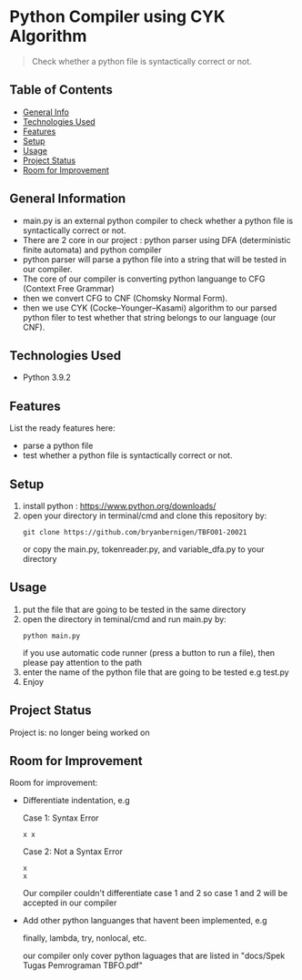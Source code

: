 # Python Compiler using CYK Algorithm
> Check whether a python file is syntactically correct or not.

## Table of Contents
* [General Info](#general-information)
* [Technologies Used](#technologies-used)
* [Features](#features)
* [Setup](#setup)
* [Usage](#usage)
* [Project Status](#project-status)
* [Room for Improvement](#room-for-improvement)


## General Information
- main.py is an external python compiler to check whether a python file is syntactically correct or not.
- There are 2 core in our project : python parser using DFA (deterministic finite automata) and python compiler
- python parser will parse a python file into a string that will be tested in our compiler.
- The core of our compiler is converting python languange to CFG (Context Free Grammar)
- then we convert CFG to CNF (Chomsky Normal Form).
- then we use CYK (Cocke–Younger–Kasami) algorithm to our parsed python filer to test whether that string belongs to our language (our CNF). 


## Technologies Used
- Python 3.9.2


## Features
List the ready features here:
- parse a python file
- test whether a python file is syntactically correct or not.


## Setup
1. install python : https://www.python.org/downloads/
2. open your directory in terminal/cmd and clone this repository by:
    ```
    git clone https://github.com/bryanbernigen/TBFO01-20021
    ```
    or copy the main.py, tokenreader.py, and variable_dfa.py to your directory

## Usage
1. put the file that are going to be tested in the same directory
2. open the directory in teminal/cmd and run main.py by:
    ```
    python main.py
    ```
    if you use automatic code runner (press a button to run a file), then please pay attention to the path 
3. enter the name of the python file that are going to be tested e.g test.py
4. Enjoy


## Project Status
Project is: no longer being worked on


## Room for Improvement
Room for improvement:

- Differentiate indentation, e.g

  Case 1: Syntax Error

    ```x x```
    
  Case 2: Not a Syntax Error
  
  ```
  x
  x
  ```
      
  Our compiler couldn't differentiate case 1 and 2 so case 1 and 2 will be accepted in our compiler
  
- Add other python languanges that havent been implemented, e.g

  finally, lambda, try, nonlocal, etc.
  
  our compiler only cover python laguages that are listed in "docs/Spek Tugas Pemrograman TBFO.pdf"
